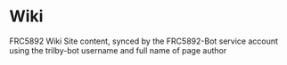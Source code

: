 # Wiki
FRC5892 Wiki Site content, synced by the FRC5892-Bot service account using the trilby-bot username and full name of page author
